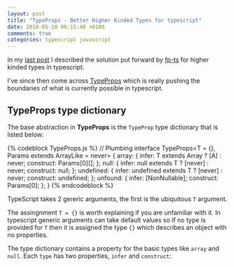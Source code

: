 ```yaml
---
layout: post
title: "TypeProps - Better Higher Kinded Types for typescript"
date: 2018-05-10 06:15:48 +0100
comments: true
categories: typescript javascript
---
```


In my [last post](http://www.thesoftwaresimpleton.com/blog/2018/04/14/higher-kinded-types/) I described the solution put forward by <a href="https://github.com/gcanti/fp-ts" target="_blank">fp-ts</a> for higher kinded types in typescript.

<!-- TODO: EXPLAIN WHY IT IS BAD-->

I've since then come across <a href="https://github.com/SimonMeskens/TypeProps" target="_blank">TypePrpos</a> which is really pushing the boundaries of what is currently possible in typescript.

<!-- TODO: TypeProps intro -->

## TypeProps type dictionary

The base abstraction in **TypeProps** is the `TypeProp` type dictionary that is listed below:

{% codeblock TypeProps.js %}
// Plumbing
interface TypeProps<T = {}, Params extends ArrayLike<any> = never> {
    array: {
        infer: T extends Array<infer A> ? [A] : never;
        construct: Params[0][];
    };
    null: {
        infer: null extends T ? [never] : never;
        construct: null;
    };
    undefined: {
        infer: undefined extends T ? [never] : never;
        construct: undefined;
    };
    unfound: {
        infer: [NonNullable<T>];
        construct: Params[0];
    };
}
{% endcodeblock %}

TypeScript takes 2 gereric arguments, the first is the ubiquitous `T` argument.  

The assingnment `T = {}` is worth explaining if you are unfamiliar with it.  In typescript generic arguments can take default values so if no type is provided for `T` then it is assigned the type `{}` which describes an object with no properties.  

The type dictionary contains a property for the basic types like `array` and `null`.  Each `type` has two properties, `infer` and `construct`:

